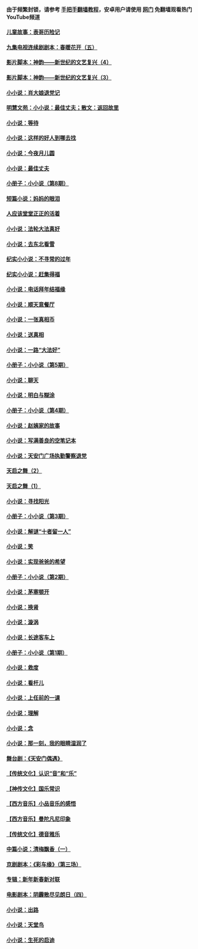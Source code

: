 #### 由于频繁封锁，请参考 [手把手翻墙教程](https://github.com/gfw-breaker/guides/wiki/)，安卓用户请使用 [网门](https://github.com/gfw-breaker/nogfw/blob/master/dl.md?t=07200401) 免翻墙观看热门YouTube频道 

#### [儿童故事：表哥历险记](../pages/328/383535.md?t=07200401) 

#### [九集电视连续剧剧本：春暖花开（五）](../pages/328/275919.md?t=07200401) 

#### [影片脚本：神韵——新世纪的文艺复兴（4）](../pages/328/266089.md?t=07200401) 

#### [影片脚本：神韵——新世纪的文艺复兴（3）](../pages/328/266087.md?t=07200401) 

#### [小小说：肖大娘退党记](../pages/328/239807.md?t=07200401) 

#### [明慧文苑：小小说：最佳丈夫；散文：返回故里](../pages/328/3439.md?t=07200401) 

#### [小小说：等待](../pages/328/223927.md?t=07200401) 

#### [小小说：这样的好人到哪去找](../pages/328/209396.md?t=07200401) 

#### [小小说：今夜月儿圆](../pages/328/193588.md?t=07200401) 

#### [小小说：最佳丈夫](../pages/328/190938.md?t=07200401) 

#### [小册子：小小说（第8期）](../pages/328/188202.md?t=07200401) 

#### [短篇小说：妈妈的眼泪](../pages/328/187712.md?t=07200401) 

#### [人应该堂堂正正的活着](../pages/328/182430.md?t=07200401) 

#### [小小说：法轮大法真好](../pages/328/174669.md?t=07200401) 

#### [小小说：去东北看雪](../pages/328/173882.md?t=07200401) 

#### [纪实小小说：不寻常的过年](../pages/328/173187.md?t=07200401) 

#### [纪实小小说：赶集得福](../pages/328/172652.md?t=07200401) 

#### [小小说：电话拜年结福缘](../pages/328/172533.md?t=07200401) 

#### [小小说：顺天意餐厅](../pages/328/170182.md?t=07200401) 

#### [小小说：一张真相币](../pages/328/169410.md?t=07200401) 

#### [小小说：送真相](../pages/328/166713.md?t=07200401) 

#### [小小说：一路“大法好”](../pages/328/162016.md?t=07200401) 

#### [小册子：小小说（第5期）](../pages/328/161131.md?t=07200401) 

#### [小小说：聊天](../pages/328/159640.md?t=07200401) 

#### [小小说：明白与糊涂](../pages/328/158101.md?t=07200401) 

#### [小册子：小小说（第4期）](../pages/328/158006.md?t=07200401) 

#### [小小说：赵姨家的故事](../pages/328/157843.md?t=07200401) 

#### [小小说：写满善良的空笔记本](../pages/328/157382.md?t=07200401) 

#### [小小说：天安门广场执勤警察退党](../pages/328/156982.md?t=07200401) 

#### [天启之舞（2）](../pages/328/153440.md?t=07200401) 

#### [天启之舞（1）](../pages/328/153439.md?t=07200401) 

#### [小小说：寻找阳光](../pages/328/153065.md?t=07200401) 

#### [小册子：小小说（第3期）](../pages/328/151715.md?t=07200401) 

#### [小小说：解谜“十者留一人”](../pages/328/148967.md?t=07200401) 

#### [小小说：笑](../pages/328/148905.md?t=07200401) 

#### [小小说：实现爸爸的希望](../pages/328/148096.md?t=07200401) 

#### [小册子：小小说（第2期）](../pages/328/147214.md?t=07200401) 

#### [小小说：茅塞顿开](../pages/328/147030.md?t=07200401) 

#### [小小说：换肾](../pages/328/146770.md?t=07200401) 

#### [小小说：漩涡](../pages/328/146683.md?t=07200401) 

#### [小小说：长途客车上](../pages/328/145076.md?t=07200401) 

#### [小册子：小小说（第1期）](../pages/328/143963.md?t=07200401) 

#### [小小说：救度](../pages/328/143927.md?t=07200401) 

#### [小小说：看杆儿](../pages/328/142137.md?t=07200401) 

#### [小小说：上任前的一课](../pages/328/140808.md?t=07200401) 

#### [小小说：理解](../pages/328/140476.md?t=07200401) 

#### [小小说：念](../pages/328/139513.md?t=07200401) 

#### [小小说：那一刻，我的眼睛湿润了](../pages/328/138476.md?t=07200401) 

#### [舞台剧：《天安门偶遇》](../pages/328/117155.md?t=07200401) 

#### [【传统文化】认识“音”和“乐”](../pages/328/108667.md?t=07200401) 

#### [【神传文化】国乐常识](../pages/328/104225.md?t=07200401) 

#### [【西方音乐】小品音乐的感悟](../pages/328/102924.md?t=07200401) 

#### [【西方音乐】曼陀凡尼印象](../pages/328/102922.md?t=07200401) 

#### [【传统文化】德音雅乐](../pages/328/102923.md?t=07200401) 

#### [中篇小说：清梅飘香（一）](../pages/328/101058.md?t=07200401) 

#### [京剧剧本：《彩车缘》（第三场）](../pages/328/96434.md?t=07200401) 

#### [专辑：新年新春新对联](../pages/328/94991.md?t=07200401) 

#### [电影剧本：阴霾散尽见朗日（四）](../pages/328/87081.md?t=07200401) 

#### [小小说：出路](../pages/328/84848.md?t=07200401) 

#### [小小说：天堂鸟](../pages/328/83084.md?t=07200401) 

#### [小小说：生死的启迪](../pages/328/70977.md?t=07200401) 

